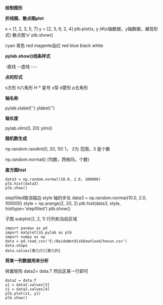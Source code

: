 **绘制图形**

**折线图、散点图plot**

 x = [1, 2, 3, 5, 7]
y = [2, 3, 6, 2, 4]
plb.plot(x, y )#(x轴数据，y轴数据，展现形式)   散点图‘o’
plb.show()

cyan  青色      red    magente品红    red   blue
black    white

**pylab.show()线条样式**

-直线 --虚线  -.-.       

**点的形式**

s方形        h六角形 H    *  星号   x型   d菱形       p五角形

**轴名称**

pylab.xlabel('')       ylabel('')

**轴长度**

pylab.xlim(0, 20)    ylim()

**随机数生成**

np.random.randint(0, 20, 10)    1， 2为 范围，3 是个数

np.random.normal()     (均数，西格玛，个数)

**直方图hist**

    data3 = np.random.normal(10.0, 2.0, 100000)
    plb.hist(data3)
    plb.show()


stepfilled取消描边      style    轴的步长
    data3 = np.random.normal(10.0, 2.0, 100000)
    style = np.arange(2, 20, 2)
    plb.hist(data3, style, histtype='stepfilled')
    plb.show()

子图    subplot(2, 2, 1)  行列和当前区域

    import pandas as pd
    import matplotlib.pylab as plb
    import numpy as np
    data = pd.read_csv('E:/BaiduNetdiskDownload/hexun.csv')
    data.shape
    data.values[第几行][第几列]
    
**将某一列数据用来分析**

转置矩阵       data2= data.T     然后区某一行即可

    data2 = data.T
    y1 = data2.values[3]
    x1 = data2.values[4]
    plb.plot(x1, y1)
    plb.show()
